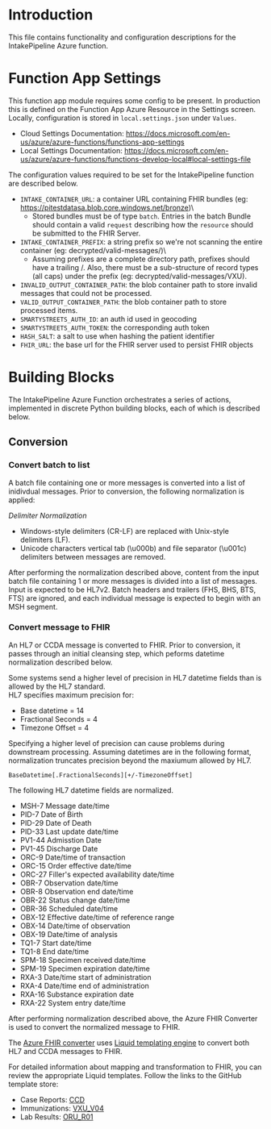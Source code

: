 # Introduction
This file contains functionality and configuration descriptions for the IntakePipeline Azure function.

# Function App Settings
This function app module requires some config to be present. In production this is defined on the Function App Azure Resource in the Settings screen.  Locally, configuration is stored in `local.settings.json` under `Values`.

* Cloud Settings Documentation: https://docs.microsoft.com/en-us/azure/azure-functions/functions-app-settings
* Local Settings Documentation: https://docs.microsoft.com/en-us/azure/azure-functions/functions-develop-local#local-settings-file

The configuration values required to be set for the IntakePipeline function are described below.

* `INTAKE_CONTAINER_URL`: a container URL containing FHIR bundles (eg: https://pitestdatasa.blob.core.windows.net/bronze)\
    * Stored bundles must be of type `batch`.  Entries in the batch Bundle should contain a valid `request` describing how the `resource` should be submitted to the FHIR Server.
* `INTAKE_CONTAINER_PREFIX`: a string prefix so we're not scanning the entire container (eg: decrypted/valid-messages/)\
    * Assuming prefixes are a complete directory path, prefixes should have a trailing /.  Also, there must be a sub-structure of record types (all caps) under the prefix (eg: decrypted/valid-messages/VXU).
* `INVALID_OUTPUT_CONTAINER_PATH`: the blob container path to store invalid messages that could not be processed.
* `VALID_OUTPUT_CONTAINER_PATH`: the blob container path to store processed items.
* `SMARTYSTREETS_AUTH_ID`: an auth id used in geocoding
* `SMARTYSTREETS_AUTH_TOKEN`: the corresponding auth token
* `HASH_SALT`: a salt to use when hashing the patient identifier
* `FHIR_URL`: the base url for the FHIR server used to persist FHIR objects

# Building Blocks
The IntakePipeline Azure Function orchestrates a series of actions, implemented in discrete Python building blocks, each of which is described below.  

## Conversion
### Convert batch to list
A batch file containing one or more messages is converted into a list of inidivdual messages.  Prior to conversion, the following normalization is applied:

*Delimiter Normalization*
* Windows-style delimiters (CR-LF) are replaced with Unix-style delimiters (LF).
* Unicode characters vertical tab (\u000b) and file separator (\u001c) delimiters between messages are removed.

After performing the normalization described above, content from the input batch file containing 1 or more messages is divided into a list of messages.  Input is expected to be HL7v2.  Batch headers and trailers (FHS, BHS, BTS, FTS) are ignored, and each individual message is expected to begin with an MSH segment.

### Convert message to FHIR
An HL7 or CCDA message is converted to FHIR.  Prior to conversion, it passes through an initial cleansing step, which peforms datetime normalization described below.

Some systems send a higher level of precision in HL7 datetime fields than is allowed by the HL7 standard.  
HL7 specifies maximum precision for:

* Base datetime = 14
* Fractional Seconds = 4
* Timezone Offset = 4


Specifying a higher level of precision  can cause problems during downstream processing.  Assuming datetimes are in the following format, normalization truncates precision beyond the maxiumum allowed by HL7.

`BaseDatetime[.FractionalSeconds][+/-TimezoneOffset]`

The following HL7 datetime fields are normalized.
* MSH-7 Message date/time
* PID-7 Date of Birth
* PID-29 Date of Death
* PID-33 Last update date/time
* PV1-44 Admisstion Date
* PV1-45 Discharge Date
* ORC-9 Date/time of transaction
* ORC-15 Order effective date/time
* ORC-27 Filler's expected availability date/time
* OBR-7 Observation date/time
* OBR-8 Observation end date/time
* OBR-22 Status change date/time
* OBR-36 Scheduled date/time
* OBX-12 Effective date/time of reference range
* OBX-14 Date/time of observation
* OBX-19 Date/time of analysis
* TQ1-7 Start date/time
* TQ1-8 End date/time
* SPM-18 Specimen received date/time
* SPM-19 Specimen expiration date/time
* RXA-3 Date/time start of administration
* RXA-4 Date/time end of administration
* RXA-16 Substance expiration date
* RXA-22 System entry date/time

After performing normalization described above, the Azure FHIR Converter is used to convert the normalized message to FHIR.

The [Azure FHIR converter](https://docs.microsoft.com/en-us/azure/healthcare-apis/fhir/convert-data) uses [Liquid templating engine](https://shopify.github.io/liquid/) to convert both HL7 and CCDA messages to FHIR.

For detailed information about mapping and transformation to FHIR, you can review the appropriate Liquid templates.  Follow the links to the GitHub template store:
* Case Reports: [CCD](https://github.com/microsoft/FHIR-Converter/blob/main/data/Templates/Ccda/CCD.liquid)
* Immunizations: [VXU_V04](https://github.com/microsoft/FHIR-Converter/blob/main/data/Templates/Hl7v2/VXU_V04.liquid)
* Lab Results: [ORU_R01](https://github.com/microsoft/FHIR-Converter/blob/main/data/Templates/Hl7v2/ORU_R01.liquid)


